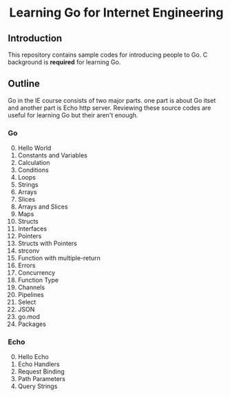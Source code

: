 <h1 align="center"> Learning Go for Internet Engineering </h1>

## Introduction

This repository contains sample codes for introducing people to Go.
C background is **required** for learning Go.

## Outline

Go in the IE course consists of two major parts.
one part is about Go itset and another part is Echo http server.
Reviewing these source codes are useful for learning Go but their aren't enough.

### Go

0. Hello World
1. Constants and Variables
2. Calculation
3. Conditions
4. Loops
5. Strings
6. Arrays
7. Slices
8. Arrays and Slices
9. Maps
10. Structs
11. Interfaces
12. Pointers
13. Structs with Pointers
14. strconv
15. Function with multiple-return
16. Errors
17. Concurrency
18. Function Type
19. Channels
20. Pipelines
21. Select
22. JSON
23. go.mod
24. Packages

### Echo

0. Hello Echo
1. Echo Handlers
2. Request Binding
3. Path Parameters
4. Query Strings

